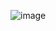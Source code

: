 ![image](https://user-images.githubusercontent.com/76472326/198195665-a8ac897d-b0b0-49e1-80fc-ec122f7a7abb.png)

